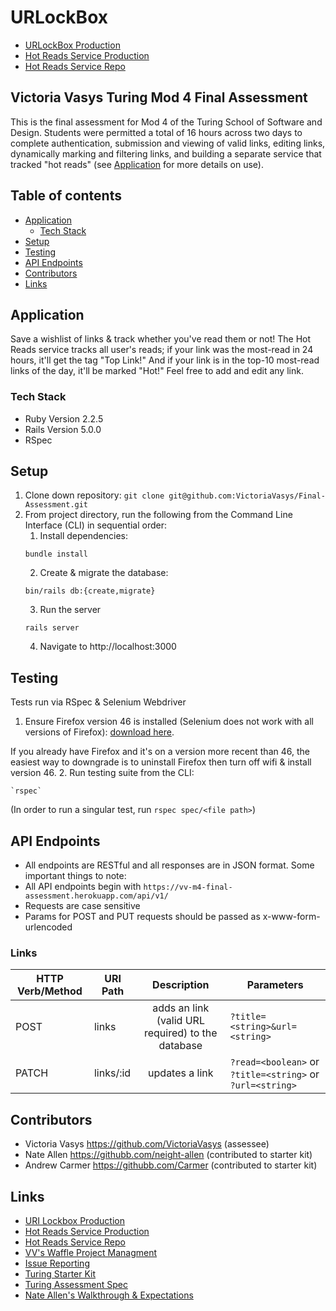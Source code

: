 # URLockBox
* [URLockBox Production](https://vv-m4-final-assessment.herokuapp.com/links)
* [Hot Reads Service Production](https://vv-m4-final-hot-links.herokuapp.com/) 
* [Hot Reads Service Repo](https://github.com/VictoriaVasys/m4-final-hot-links)

## Victoria Vasys Turing Mod 4 Final Assessment
This is the final assessment for Mod 4 of the Turing School of Software and Design. Students were permitted a total of 16 hours across two days to complete authentication, submission and viewing of valid links, editing links, dynamically marking and filtering links, and building a separate service that tracked "hot reads" (see [Application](#application) for more details on use).

## Table of contents

- [Application](#application)
    - [Tech Stack](#tech-stack)
- [Setup](#setup)
- [Testing](#testing)
- [API Endpoints](#api-endpoints)
- [Contributors](#contributors)
- [Links](#links)

## Application

Save a wishlist of links & track whether you've read them or not! The Hot Reads service tracks all user's reads; if your link was the most-read in 24 hours, it'll get the tag "Top Link!" And if your link is in the top-10 most-read links of the day, it'll be marked "Hot!" Feel free to add and edit any link.

### Tech Stack

* Ruby Version 2.2.5
* Rails Version 5.0.0
* RSpec

## Setup

1. Clone down repository: `git clone git@github.com:VictoriaVasys/Final-Assessment.git`
2. From project directory, run the following from the Command Line Interface (CLI) in sequential order:
    1. Install dependencies: 
    ```
    bundle install
    ```
    2. Create & migrate the database: 
    ```
    bin/rails db:{create,migrate}
    ```
    3. Run the server
    ```
    rails server
    ```
    4. Navigate to http://localhost:3000

## Testing

Tests run via RSpec & Selenium Webdriver

1. Ensure Firefox version 46 is installed (Selenium does not work with all versions of Firefox):
[download here](https://www.softexia.com/windows/web-browsers/firefox-46). 

  If you already have Firefox and it's on a version more recent than 46, the easiest way to downgrade is to uninstall Firefox then turn off wifi & install version 46.
2. Run testing suite from the CLI: 
```
`rspec`
``` 
(In order to run a singular test, run `rspec spec/<file path>`)

## API Endpoints
*  All endpoints are RESTful and all responses are in JSON format. Some important things to note:
* All API endpoints begin with `https://vv-m4-final-assessment.herokuapp.com/api/v1/`
* Requests are case sensitive
* Params for POST and PUT requests should be passed as x-www-form-urlencoded

### Links
|**HTTP Verb/Method**|**URI Path**|**Description**|**Parameters**|
| --- | --- |:---:| --- |
|POST|links|adds an link (valid URL required) to the database|`?title=<string>&url=<string>`|
|PATCH|links/:id|updates a link|`?read=<boolean>` or `?title=<string>` or `?url=<string>`|

## Contributors
* Victoria Vasys https://github.com/VictoriaVasys (assessee)
* Nate Allen https://githubb.com/neight-allen (contributed to starter kit)
* Andrew Carmer https://githubb.com/Carmer (contributed to starter kit)

## Links
* [URI Lockbox Production](https://vv-m4-final-assessment.herokuapp.com/)
* [Hot Reads Service Production](https://vv-m4-final-hot-links.herokuapp.com/) 
* [Hot Reads Service Repo](https://github.com/VictoriaVasys/m4-final-hot-links)
* [VV's Waffle Project Managment](https://waffle.io/VictoriaVasys/Final-Assessment)
* [Issue Reporting](https://github.com/VictoriaVasys/Final-Assessment/issues)
* [Turing Starter Kit](https://github.com/turingschool/m4-final-starter)
* [Turing Assessment Spec](https://gist.github.com/neight-allen/4cb05991a97ac9970dc1620d1f1734fb)
* [Nate Allen's Walkthrough & Expectations](https://vimeo.com/198611383)
